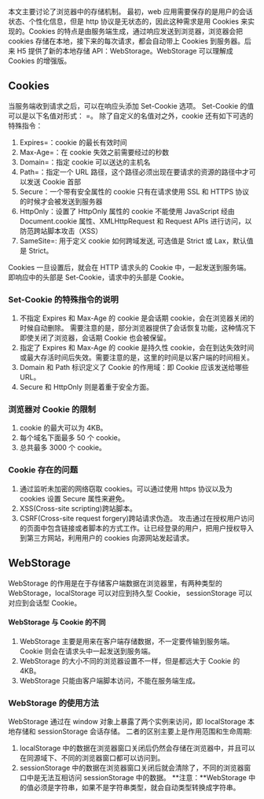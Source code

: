 本文主要讨论了浏览器中的存储机制。
最初，web 应用需要保存的是用户的会话状态、个性化信息，但是 http 协议是无状态的，因此这种需求是用 Cookies 来实现的。Cookies 的特点是由服务端生成，通过响应发送到浏览器，浏览器会把 cookies 存储在本地，接下来的每次请求，都会自动带上 Cookies 到服务器。后来 H5 提供了新的本地存储 API：WebStorage。WebStorage 可以理解成 Cookies 的增强版。

## Cookies

当服务端收到请求之后，可以在响应头添加 Set-Cookie 选项。
Set-Cookie 的值可以是以下名值对形式：
<cookie-name>=<cookie-value>。
除了自定义的名值对之外，cookie 还有如下可选的特殊指令：

1. Expires=<date>：cookie 的最长有效时间
2. Max-Age=<non-zero-digit>：在 cookie 失效之前需要经过的秒数
3. Domain=<domain-value>：指定 cookie 可以送达的主机名
4. Path=<path-value>：指定一个 URL 路径，这个路径必须出现在要请求的资源的路径中才可以发送 Cookie 首部
5. Secure：一个带有安全属性的 cookie 只有在请求使用 SSL 和 HTTPS 协议的时候才会被发送到服务器
6. HttpOnly：设置了 HttpOnly 属性的 cookie 不能使用 JavaScript 经由 Document.cookie 属性、XMLHttpRequest 和 Request APIs 进行访问，以防范跨站脚本攻击（XSS）
7. SameSite=<value>: 用于定义 cookie 如何跨域发送, 可选值是 Strict 或 Lax，默认值是 Strict。

Cookies 一旦设置后，就会在 HTTP 请求头的 Cookie 中，一起发送到服务端。即响应中的头部是 Set-Cookie，请求中的头部是 Cookie。

### Set-Cookie 的特殊指令的说明

1. 不指定 Expires 和 Max-Age 的 cookie 是会话期 cookie，会在浏览器关闭的时候自动删除。
   需要注意的是，部分浏览器提供了会话恢复功能，这种情况下即使关闭了浏览器，会话期 Cookie 也会被保留。
2. 指定了 Expires 和 Max-Age 的 cookie 是持久性 cookie，会在到达失效时间或最大存活时间后失效。需要注意的是，这里的时间是以客户端的时间相关。
3. Domain 和 Path 标识定义了 Cookie 的作用域：即 Cookie 应该发送给哪些 URL。
4. Secure 和 HttpOnly 则是着重于安全方面。

### 浏览器对 Cookie 的限制

1. cookie 的最大可以为 4KB。
2. 每个域名下面最多 50 个 cookie。
3. 总共最多 3000 个 cookie。

### Cookie 存在的问题

1. 通过监听未加密的网络窃取 cookies。可以通过使用 https 协议以及为 cookies 设置 Secure 属性来避免。
2. XSS(Cross-site scripting)跨站脚本。
3. CSRF(Cross-site request forgery)跨站请求伪造。
   攻击通过在授权用户访问的页面中包含链接或者脚本的方式工作。让已经登录的用户，把用户授权导入到第三方网站，利用用户的 cookies 向源网站发起请求。

## WebStorage

WebStorage 的作用是在于存储客户端数据在浏览器里，有两种类型的 WebStorage，localStorage 可以对应到持久型 Cookie，
sessionStorage 可以对应到会话型 Cookie。

#### WebStorage 与 Cookie 的不同

1. WebStorage 主要是用来在客户端存储数据，不一定要传输到服务端。Cookie 则会在请求头中一起发送到服务端。
2. WebStorage 的大小不同的浏览器设置不一样，但是都远大于 Cookie 的 4KB。
3. WebStorage 只能由客户端脚本访问，不能在服务端生成。

### WebStorage 的使用方法

WebStorage 通过在 window 对象上暴露了两个实例来访问，即 localStorage 本地存储和 sessionStorage 会话存储。
二者的区别主要上是作用范围和生命周期:

1. localStorage 中的数据在浏览器窗口关闭后仍然会存储在浏览器中，并且可以在同源域下、不同的浏览器窗口都可以访问到。
2. sessionStorage 中的数据在浏览器窗口关闭后就会清除了，不同的浏览器窗口中是无法互相访问 sessionStorage 中的数据。
   **注意：**WebStorage 中的值必须是字符串，如果不是字符串类型，就会自动类型转换成字符串。
